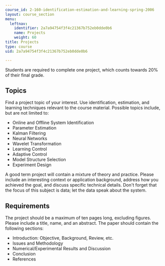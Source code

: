 ```yaml
---
course_id: 2-160-identification-estimation-and-learning-spring-2006
layout: course_section
menu:
  leftnav:
    identifier: 2a7a94754f3f4c21367b752eb0dde0b6
    name: Projects
    weight: 60
title: Projects
type: course
uid: 2a7a94754f3f4c21367b752eb0dde0b6

---
```


Students are required to complete one project, which counts towards 20% of their final grade.

Topics
------

Find a project topic of your interest. Use identification, estimation, and learning techniques relevant to the course material. Possible topics include, but are not limited to:

*   Online and Offline System Identification
*   Parameter Estimation
*   Kalman Filtering
*   Neural Networks
*   Wavelet Transformation
*   Learning Control
*   Adaptive Control
*   Model Structure Selection
*   Experiment Design

A good term project will contain a mixture of theory and practice. Please include an interesting context or application background, address how you achieved the goal, and discuss specific technical details. Don't forget that the focus of this subject is data; let the data speak about the system.

Requirements
------------

The project should be a maximum of ten pages long, excluding figures. Please include a title, name, and an abstract. The paper should contain the following sections:

*   Introduction: Objective, Background, Review, etc.
*   Issues and Methodology
*   Numerical/Experimental Results and Discussion
*   Conclusion
*   References